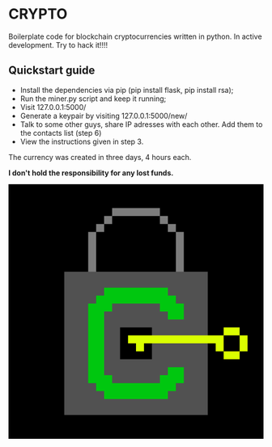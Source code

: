 # CRYPTO
Boilerplate code for blockchain cryptocurrencies written in python. In active development. Try to hack it!!!!

## Quickstart guide
* Install the dependencies via pip (pip install flask, pip install rsa);
* Run the miner.py script and keep it running;
* Visit 127.0.0.1:5000/
* Generate a keypair by visiting 127.0.0.1:5000/new/
* Talk to some other guys, share IP adresses with each other. Add them to the contacts list (step 6)
* View the instructions given in step 3.

The currency was created in three days, 4 hours each.

**I don't hold the responsibility for any lost funds.**

![Icon](sign.png)
